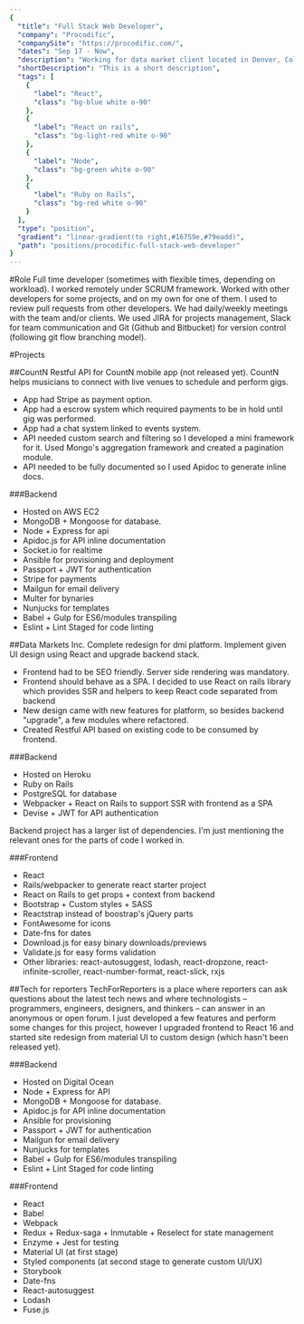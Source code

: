 ```yaml
---
{
  "title": "Full Stack Web Developer",
  "company": "Procodific",
  "companySite": "https://procodific.com/",
  "dates": "Sep 17 - Now",
  "description": "Working for data market client located in Denver, Colorado. Helping to upgrade RoR version to 5.1.3, and developing frontend from Invision mockups.",
  "shortDescription": "This is a short description",
  "tags": [
    {
      "label": "React",
      "class": "bg-blue white o-90"
    },
    {
      "label": "React on rails",
      "class": "bg-light-red white o-90"
    },
    {
      "label": "Node",
      "class": "bg-green white o-90"
    },
    {
      "label": "Ruby on Rails",
      "class": "bg-red white o-90"
    }
  ],
  "type": "position",
  "gradient": "linear-gradient(to right,#16759e,#79eadd)",
  "path": "positions/procodific-full-stack-web-developer"
}
---
```

#Role
Full time developer (sometimes with flexible times, depending on workload). I worked remotely under SCRUM framework. Worked with other developers for some projects, and on my own for one of them. I used to review pull requests from other developers. We had daily/weekly meetings with the team and/or clients. We used JIRA for projects management, Slack for team communication and Git (Github and Bitbucket) for version control (following git flow branching model).

#Projects

##CountN
Restful API for CountN mobile app (not released yet). CountN helps musicians to connect with live venues to schedule and perform gigs.
<ul class="challenges">
  <li>App had Stripe as payment option.</li>
  <li>App had a escrow system which required payments to be in hold until gig was performed.</li>
  <li>App had a chat system linked to events system.</li>
  <li>API needed custom search and filtering so I developed a mini framework for it. Used Mongo's aggregation framework and created a pagination module.</li>
  <li>API needed to be fully documented so I used Apidoc to generate inline docs.</li>
</ul>

###Backend
- Hosted on AWS EC2
- MongoDB + Mongoose for database.
- Node + Express for api
- Apidoc.js for API inline documentation
- Socket.io for realtime
- Ansible for provisioning and deployment
- Passport + JWT for authentication
- Stripe for payments
- Mailgun for email delivery
- Multer for bynaries
- Nunjucks for templates
- Babel + Gulp for ES6/modules transpiling
- Eslint + Lint Staged for code linting

##Data Markets Inc.
Complete redesign for dmi platform. Implement given UI design using React and upgrade backend stack.
<ul class="challenges">
  <li>Frontend had to be SEO friendly. Server side rendering was mandatory.</li>
  <li>Frontend should behave as a SPA. I decided to use React on rails library which provides SSR and helpers to keep React code separated from backend</li>
  <li>New design came with new features for platform, so besides backend "upgrade", a few modules where refactored.</li>
  <li>Created Restful API based on existing code to be consumed by frontend.</li>
</ul>

###Backend
- Hosted on Heroku
- Ruby on Rails
- PostgreSQL for database
- Webpacker + React on Rails to support SSR with frontend as a SPA
- Devise + JWT for API authentication

Backend project has a larger list of dependencies. I'm just mentioning the relevant ones for the parts of code I worked in.

###Frontend
- React
- Rails/webpacker to generate react starter project
- React on Rails to get props + context from backend
- Bootstrap + Custom styles + SASS
- Reactstrap instead of boostrap's jQuery parts
- FontAwesome for icons
- Date-fns for dates
- Download.js for easy binary downloads/previews
- Validate.js for easy forms validation
- Other libraries:
react-autosuggest, lodash, react-dropzone, react-infinite-scroller, react-number-format, react-slick, rxjs

##Tech for reporters
TechForReporters is a place where reporters can ask questions about the latest tech news and where technologists – programmers, engineers, designers, and thinkers – can answer in an anonymous or open forum. I just developed a few features and perform some changes for this project, however I upgraded frontend to React 16 and started site redesign from material UI to custom design (which hasn't been released yet).

###Backend
- Hosted on Digital Ocean
- Node + Express for API
- MongoDB + Mongoose for database.
- Apidoc.js for API inline documentation
- Ansible for provisioning
- Passport + JWT for authentication
- Mailgun for email delivery
- Nunjucks for templates
- Babel + Gulp for ES6/modules transpiling
- Eslint + Lint Staged for code linting

###Frontend
- React
- Babel
- Webpack
- Redux + Redux-saga + Inmutable + Reselect for state management
- Enzyme + Jest for testing
- Material UI (at first stage)
- Styled components (at second stage to generate custom UI/UX)
- Storybook
- Date-fns
- React-autosuggest
- Lodash
- Fuse.js
